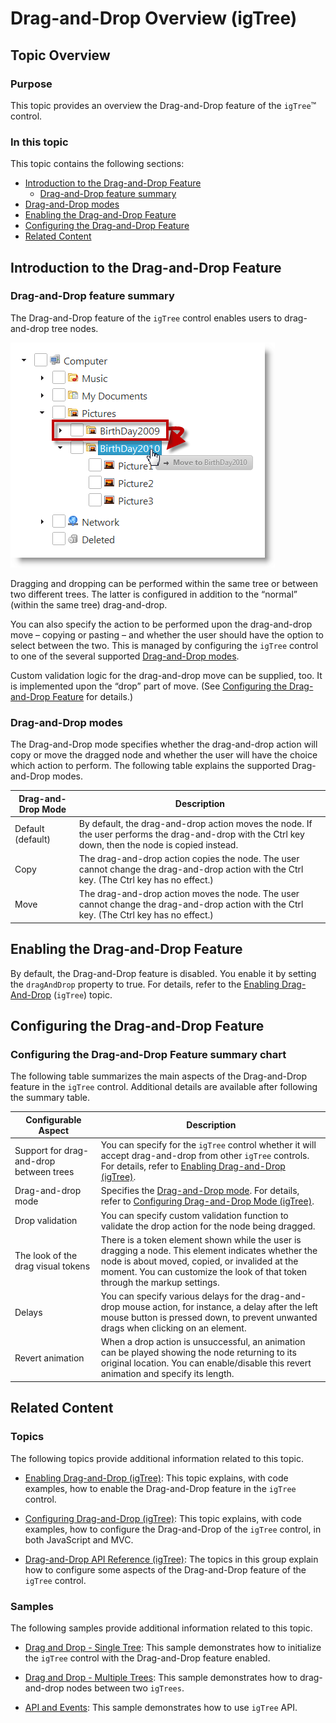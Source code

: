 ﻿<!--
|metadata|
{
    "fileName": "igtree-drag-and-drop-overview",
    "controlName": "igTree",
    "tags": ["Getting Started"]
}
|metadata|
-->

# Drag-and-Drop Overview (igTree)

## Topic Overview
### Purpose 

This topic provides an overview the Drag-and-Drop feature of the `igTree`™  control.

### In this topic 
This topic contains the following sections:  
                                       
-   [Introduction to the Drag-and-Drop Feature](#introduction)
	-   [Drag-and-Drop feature summary](#drag-drop-features)
-   [Drag-and-Drop modes](#drag-drop-modes)
-   [Enabling the Drag-and-Drop Feature](#enable-drag-drop-feature)
-   [Configuring the Drag-and-Drop Feature](#config-drag-drop-features)
-   [Related Content](#related-topics)        



## <a id="introduction"></a>Introduction to the Drag-and-Drop Feature
### <a id="drag-drop-features"></a>Drag-and-Drop feature summary

The Drag-and-Drop feature of the `igTree` control enables users to drag-and-drop tree nodes.

![](images/igTree_Drag-and-Drop_Overview_1.png)

Dragging and dropping can be performed within the same tree or between two different trees. The latter is configured in addition to the “normal” (within the same tree) drag-and-drop.

You can also specify the action to be performed upon the drag-and-drop move – copying or pasting – and whether the user should have the option to select between the two. This is managed by configuring the `igTree` control to one of the several supported [Drag-and-Drop modes](#drag-drop-modes).

Custom validation logic for the drag-and-drop move can be supplied, too. It is implemented upon the “drop” part of move. (See [Configuring the Drag-and-Drop Feature](#config-drag-drop-features) for details.)

### <a id="drag-drop-modes"></a>Drag-and-Drop modes

The Drag-and-Drop mode specifies whether the drag-and-drop action will copy or move the dragged node and whether the user will have the choice which action to perform. The following table explains the supported Drag-and-Drop modes.

Drag-and-Drop Mode | Description
---|---
Default (default)|By default, the drag-and-drop action moves the node. If the user performs the drag-and-drop with the Ctrl key down, then the node is copied instead.
Copy|The drag-and-drop action copies the node. The user cannot change the drag-and-drop action with the Ctrl key. (The Ctrl key has no effect.)
Move|The drag-and-drop action moves the node. The user cannot change the drag-and-drop action with the Ctrl key. (The Ctrl key has no effect.)


## <a id="enable-drag-drop-feature"></a>Enabling the Drag-and-Drop Feature

By default, the Drag-and-Drop feature is disabled. You enable it by setting the `dragAndDrop` property to true. For details, refer to the [Enabling Drag-And-Drop](igTree-Drag-and-Drop-Enabling.html) (`igTree`) topic.


## <a id="config-drag-drop-features"></a>Configuring the Drag-and-Drop Feature
### Configuring the Drag-and-Drop Feature summary chart

The following table summarizes the main aspects of the Drag-and-Drop feature in the `igTree` control. Additional details are available after following the summary table.

Configurable Aspect | Description
---|---
Support for drag-and-drop between trees | You can specify for the `igTree` control whether it will accept drag-and-drop from other `igTree` controls. For details, refer to [Enabling Drag-and-Drop (igTree)](igTree-Drag-and-Drop-Enabling.html).
Drag-and-drop mode | Specifies the [Drag-and-Drop mode](#drag-drop-modes). For details, refer to [Configuring Drag-and-Drop Mode (igTree)](igTree-Drag-and-Drop-Configuring-Mode.html).
Drop validation | You can specify custom validation function to validate the drop action for the node being dragged.
The look of the drag visual tokens | There is a token element shown while the user is dragging a node. This element indicates whether the node is about moved, copied, or invalided at the moment. You can customize the look of that token through the markup settings.
Delays | You can specify various delays for the drag-and-drop mouse action, for instance, a delay after the left mouse button is pressed down, to prevent unwanted drags when clicking on an element.
Revert animation | When a drop action is unsuccessful, an animation can be played showing the node returning to its original location. You can enable/disable this revert animation and specify its length.

## <a id="related-topics"></a>Related Content
### Topics

The following topics provide additional information related to this topic.

- [Enabling Drag-and-Drop (igTree)](igTree-Drag-and-Drop-Enabling.html): This topic explains, with code examples, how to enable the Drag-and-Drop feature in the `igTree` control.

- [Configuring Drag-and-Drop (igTree)](igTree-Drag-and-Drop-Configuring.html): This topic explains, with code examples, how to configure the Drag-and-Drop of the `igTree` control, in both JavaScript and MVC.

- [Drag-and-Drop API Reference (igTree)](igTree-Drag-and-Drop-API-Reference.html): The topics in this group explain how to configure some aspects of the Drag-and-Drop feature of the `igTree` control.

### Samples

The following samples provide additional information related to this topic.

- [Drag and Drop - Single Tree](%%SamplesUrl%%/tree/drag-and-drop-single-tree): This sample demonstrates how to initialize the `igTree` control with the Drag-and-Drop feature enabled.

- [Drag and Drop - Multiple Trees](%%SamplesUrl%%/tree/drag-and-drop-multiple-trees): This sample demonstrates how to drag-and-drop nodes between two `igTrees`.

- [API and Events](%%SamplesUrl%%/tree/api-and-events): This sample demonstrates how to use `igTree` API.





 

 


